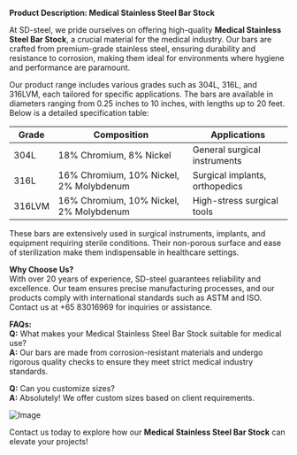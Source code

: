 **Product Description: Medical Stainless Steel Bar Stock**

At SD-steel, we pride ourselves on offering high-quality **Medical Stainless Steel Bar Stock**, a crucial material for the medical industry. Our bars are crafted from premium-grade stainless steel, ensuring durability and resistance to corrosion, making them ideal for environments where hygiene and performance are paramount. 

Our product range includes various grades such as 304L, 316L, and 316LVM, each tailored for specific applications. The bars are available in diameters ranging from 0.25 inches to 10 inches, with lengths up to 20 feet. Below is a detailed specification table:

| Grade        | Composition                     | Applications                          |
|--------------|---------------------------------|---------------------------------------|
| 304L         | 18% Chromium, 8% Nickel         | General surgical instruments          |
| 316L         | 16% Chromium, 10% Nickel, 2% Molybdenum | Surgical implants, orthopedics      |
| 316LVM       | 16% Chromium, 10% Nickel, 2% Molybdenum | High-stress surgical tools           |

These bars are extensively used in surgical instruments, implants, and equipment requiring sterile conditions. Their non-porous surface and ease of sterilization make them indispensable in healthcare settings.

**Why Choose Us?**  
With over 20 years of experience, SD-steel guarantees reliability and excellence. Our team ensures precise manufacturing processes, and our products comply with international standards such as ASTM and ISO. Contact us at +65 83016969 for inquiries or assistance.

**FAQs:**  
**Q:** What makes your Medical Stainless Steel Bar Stock suitable for medical use?  
**A:** Our bars are made from corrosion-resistant materials and undergo rigorous quality checks to ensure they meet strict medical industry standards.  

**Q:** Can you customize sizes?  
**A:** Absolutely! We offer custom sizes based on client requirements.  

![Image](https://github.com/user-attachments/assets/2567258e-e124-4816-932d-1809bd27ef0b)  

Contact us today to explore how our **Medical Stainless Steel Bar Stock** can elevate your projects!